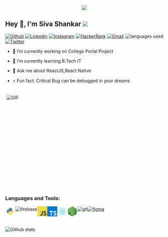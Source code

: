 
<!--
**milkybar1910/milkybar1910** is a ✨ _special_ ✨ repository because its `README.md` (this file) appears on your GitHub profile.

Here are some ideas to get you started:


-->

<p align="center">
  <img src="https://github.com/thompsonemerson/thompsonemerson/raw/master/cover-thompson.png" height="320px"/>
</p>



## Hey 👋, I'm Siva Shankar <img src="https://media.giphy.com/media/mGcNjsfWAjY5AEZNw6/giphy.gif" width="50">
<img src="https://github-readme-stats.vercel.app/api/top-langs/?username=milkybar1910&&show_icons=true&theme=tokyonight" alt="languages used" align="right" />


[![Github](https://img.shields.io/badge/-Github-333?style=flat&logo=Github&logoColor=white)](https://github.com/milkybar1910)
[![Linkedin](https://img.shields.io/badge/-LinkedIn-blue?style=flat&logo=Linkedin&logoColor=white)](https://www.linkedin.com/in/siva-shankar-s-r-839664192/)
[![Instagram](https://img.shields.io/badge/-Instagram-c13584?style=flat&labelColor=c13584&logo=instagram&logoColor=white)](https://instagram.com/mr.milky_bar?igshid=d3qaobc0h8py/)
[![HackerRank](https://img.shields.io/badge/-sivashankar-islamicgreen?style=flat&logo=HackerRank&logoColor=black)](https://www.hackerrank.com/sivashankar1326)
[![Gmail](https://img.shields.io/badge/-Gmail-c14438?style=flat&logo=Gmail&logoColor=white)](mailto:sivashankar1326@gmail.com)
[![Twitter](https://img.shields.io/badge/-Twitter-1DA1F2?style=flat&logo=Twitter&logoColor=white)](https://twitter.com/mrmilkybar1)

- 🔭 I’m currently working on College Portal Project

- 🌱 I’m currently learning B.Tech IT

- 💬 Ask me about ReactJS,React Native

- ⚡ Fun fact: Critical Bug can be debugged in your dreams
<br/>

<img align="right" alt="GIF" src="https://github.com/abhisheknaiidu/abhisheknaiidu/blob/master/code.gif?raw=true" width="500" height="320" />


### Languages and Tools:

<a href="https://www.python.org" target="_blank"><img align="left" alt="Python" height ="32px" src="https://raw.githubusercontent.com/github/explore/80688e429a7d4ef2fca1e82350fe8e3517d3494d/topics/python/python.png"></a>

<a href="https://firebase.google.com/" target="_blank"> <img align="left" src="https://www.vectorlogo.zone/logos/firebase/firebase-icon.svg" alt="firebase" height ="32px"/> </a>
<a href="https://developer.mozilla.org/en-US/docs/Web/JavaScript" target="_blank"> <img align="left" alt="JavaScript" height ="32px"  src="https://raw.githubusercontent.com/github/explore/80688e429a7d4ef2fca1e82350fe8e3517d3494d/topics/javascript/javascript.png"> </a>
<a href="https://www.typescriptlang.org/" target="_blank"><img align="left" alt="Typescirpt" height ="32px" src="https://raw.githubusercontent.com/github/explore/80688e429a7d4ef2fca1e82350fe8e3517d3494d/topics/typescript/typescript.png"></a>
<a href="https://reactjs.org/" target="_blank"> <img align="left" alt="React" height ="32px" src="https://raw.githubusercontent.com/github/explore/80688e429a7d4ef2fca1e82350fe8e3517d3494d/topics/react/react.png"></a>

<a href="https://nodejs.org" target="_blank"><img align="left" alt="Node.js" height ="32px" src="https://raw.githubusercontent.com/github/explore/80688e429a7d4ef2fca1e82350fe8e3517d3494d/topics/nodejs/nodejs.png"></a>
<a href="https://git-scm.com/" target="_blank"> <img src="https://www.vectorlogo.zone/logos/git-scm/git-scm-icon.svg" align="left" alt="git" height='32px'/> </a>
<a href="https://www.figma.com/" target="_blank"> <img src="https://www.vectorlogo.zone/logos/figma/figma-icon.svg" alt="figma" height='32px'/> </a>

<br/>
<br/>


<img src="https://github-readme-stats.vercel.app/api?username=milkybar1910&show_icons=true&theme=tokyonight" alt="Github stats" align="left" /> 


 

